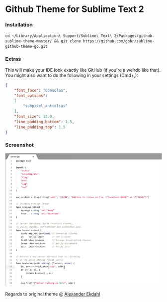 Github Theme for Sublime Text 2
===============================

### Installation
`cd ~/Library/Application\ Support/Sublime\ Text\ 2/Packages/github-sublime-theme-master/ && git clone https://github.com/gbbr/sublime-github-theme-go.git`

### Extras

This will make your IDE look exactly like GitHub (if you're a weirdo like that).  
You might also want to do the following in your settings (Cmd+,):

```json
{
	"font_face": "Consolas",
	"font_options":
	[
		"subpixel_antialias"
	],
	"font_size": 12.0,
	"line_padding_bottom": 1.5,
	"line_padding_top": 1.5
}
```

### Screenshot

![Theme screenshot](https://raw.githubusercontent.com/gbbr/sublime-github-theme-go/master/screenshot.png)

Regards to original theme @ [Alexander Ekdahl](https://github.com/AlexanderEkdahl/github-sublime-theme)
